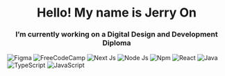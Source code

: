 <h1 align="center">Hello! My name is Jerry On</h1>

<h3 align='center'>I’m currently working on a Digital Design and Development Diploma</h3>

<p>
  <img alt="Figma" src="https://img.shields.io/badge/Figma-F24E1E?style=for-the-badge&logo=figma&logoColor=white">
  <img alt="FreeCodeCamp" src="https://img.shields.io/badge/freecodecamp-27273D?style=for-the-badge&logo=freecodecamp&logoColor=white"></a>
  <img alt="Next Js" src="https://img.shields.io/badge/next%20js-000000?style=for-the-badge&logo=nextdotjs&logoColor=white"></a>
  <img alt="Node Js" src="https://img.shields.io/badge/Node%20js-339933?style=for-the-badge&logo=nodedotjs&logoColor=white"></a>
  <img alt="Npm" src="https://img.shields.io/badge/npm-CB3837?style=for-the-badge&logo=npm&logoColor=white"></a>
  <img alt="React" src="https://img.shields.io/badge/React-20232A?style=for-the-badge&logo=react&logoColor=61DAFB"></a>
  <img alt="Java" src="https://img.shields.io/badge/Java-007396.svg?logo=java&logoColor=white"></a>
  <img alt="TypeScript" src="https://img.shields.io/badge/TypeScript-007ACC?style=for-the-badge&logo=typescript&logoColor=white"></a>
  <img alt="JavaScript" src="https://img.shields.io/badge/JavaScript-323330?style=for-the-badge&logo=javascript&logoColor=F7DF1E"></a>
</p>

<!--
**JerryWuOn/JerryWuOn** is a ✨ _special_ ✨ repository because its `README.md` (this file) appears on your GitHub profile.

Here are some ideas to get you started:

- 🔭 I’m currently working on ...
- 🌱 I’m currently learning ...
- 👯 I’m looking to collaborate on ...
- 🤔 I’m looking for help with ...
- 💬 Ask me about ...
- 📫 How to reach me: ...
- 😄 Pronouns: ...
- ⚡ Fun fact: ...
-->
